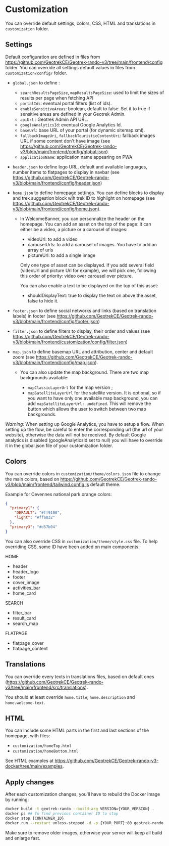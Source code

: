 # Customization

You can override default settings, colors, CSS, HTML and translations in `customization` folder.

## Settings

Default configuration are defined in files from https://github.com/GeotrekCE/Geotrek-rando-v3/tree/main/frontend/config folder.
You can override all settings default values in files from `customization/config/` folder.

- `global.json` to define :

  - `searchResultsPageSize`, `mapResultsPageSize`: used to limit the sizes of results per page when fetching API
  - `portalIds`: eventual portal filters (list of ids).
  - `enableSensitiveAreas`: boolean, default to false. Set it to true if sensitive areas are defined in your Geotrek Admin.
  - `apiUrl` : Geotrek Admin API URL.
  - `googleAnalyticsId`: eventual Google Analytics Id.
  - `baseUrl`: base URL of your portal (for dynamic sitemap.xml).
  - `fallbackImageUri`, `fallbackTouristicContentUri`: fallback images URL if some content don't have image (see https://github.com/GeotrekCE/Geotrek-rando-v3/blob/main/frontend/config/global.json).
  - `applicationName`: application name appearing on PWA

- `header.json` to define logo URL, default and available languages, number items to flatpages to display in navbar (see https://github.com/GeotrekCE/Geotrek-rando-v3/blob/main/frontend/config/header.json)

- `home.json` to define homepage settings. You can define blocks to display and trek suggestion block wih trek ID to highlight on homepage (see https://github.com/GeotrekCE/Geotrek-rando-v3/blob/main/frontend/config/home.json).

  - In WelcomeBanner, you can personnalize the header on the homepage. You can add an asset on the top of the page: it can either be a video, a picture or a carousel of images:

    - videoUrl: to add a video
    - carouselUrls: to add a carousel of images. You have to add an array of urls
    - pictureUrl: to add a single image

    Only one type of asset can be displayed. If you add several field (videoUrl and picture Url for example), we will pick one, following this order of priority: video over carousel over picture.

    You can also enable a text to be displayed on the top of this asset:

    - shouldDisplayText: true to display the text on above the asset, false to hide it.

- `footer.json` to define social networks and links (based on translation labels) in footer (see https://github.com/GeotrekCE/Geotrek-rando-v3/blob/main/frontend/config/footer.json)
- `filter.json` to define filters to display, their order and values (see https://github.com/GeotrekCE/Geotrek-rando-v3/blob/main/frontend/customization/config/filter.json)
- `map.json` to define basemap URL and attribution, center and default zoom (see https://github.com/GeotrekCE/Geotrek-rando-v3/blob/main/frontend/config/map.json).

  - You can also update the map background. There are two map backgrounds available:

    - `mapClassicLayerUrl` for the map version ;
    - `mapSatelliteLayerUrl` for the satellite version. It is optional, so if you want to have only one available map background, you can add `mapSatelliteLayerUrl: undefined`. This will remove the button which allows the user to switch between two map backgrounds.

_Warning:_
When setting up Google Analytics, you have to setup a flow. When setting up the flow, be careful to enter the corresponding url (the url of your website), otherwise the data will not be received.
By default Google analytics is disabled (googleAnalyticsId set to null) you will have to override it in the global.json file of your customization folder.

## Colors

You can override colors in `customization/theme/colors.json` file to change the main colors, based on https://github.com/GeotrekCE/Geotrek-rando-v3/blob/main/frontend/tailwind.config.js default theme.

Example for Cevennes national park orange colors:

```json
{
  "primary1": {
    "DEFAULT": "#ff9100",
    "light": "#ffa032"
  },
  "primary3": "#d57b04"
}
```

You can also override CSS in `customization/theme/style.css` file. To help overriding CSS, some ID have been added on main components:

HOME

- header
- header_logo
- footer
- cover_image
- activities_bar
- home_card

SEARCH

- filter_bar
- result_card
- search_map

FLATPAGE

- flatpage_cover
- flatpage_content

## Translations

You can override every texts in translations files, based on default ones (https://github.com/GeotrekCE/Geotrek-rando-v3/tree/main/frontend/src/translations).

You should at least override `home.title`, `home.description` and `home.welcome-text`.

## HTML

You can include some HTML parts in the first and last sections of the homepage, with files:

- `customization/homeTop.html`
- `customization/homeBottom.html`

See HTML examples at https://github.com/GeotrekCE/Geotrek-rando-v3-docker/tree/main/examples.

## Apply changes

After each customization changes, you'll have to rebuild the Docker image by running:

```bash
docker build -t geotrek-rando --build-arg VERSION={YOUR_VERSION} .
docker ps ## To find previous container ID to stop
docker stop {CONTAINER_ID}
docker run --restart unless-stopped -d -p {YOUR_PORT}:80 geotrek-rando
```

Make sure to remove older images, otherwise your server will keep all build and enlarge fast.
